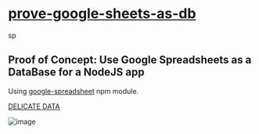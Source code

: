 # [prove-google-sheets-as-db](https://github.com/UniBreakfast/prove-google-sheets-as-db)
sp
## Proof of Concept: Use Google Spreadsheets as a DataBase for a NodeJS app

Using [google-spreadsheet](https://www.npmjs.com/package/google-readsheet) npm module.

[DELICATE DATA](https://gist.github.com/UniBreakfast/0c719583fc8f9a16361ab28136884a43)

![image](https://github.com/user-attachments/assets/ec3b3892-63e0-44c2-bc65-9bb3a60ab5f9)
